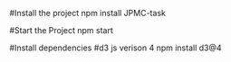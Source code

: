 #Install the project
npm install JPMC-task

#Start the Project
npm start

#Install dependencies
#d3 js verison 4
npm install d3@4